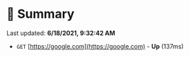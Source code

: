 # 📖 Summary
Last updated: **6/18/2021, 9:32:42 AM**

- `GET` [https://google.com](https://google.com) - **Up** (137ms)
